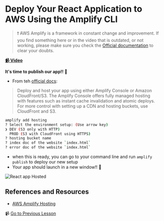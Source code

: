 # Deploy Your React Application to AWS Using the Amplify CLI

> ❗ AWS Amplify is a framework in constant change and improvement. If you find something here or in the video that is outdated, or not working, please make sure you check the [Official documentation](https://docs.amplify.aws/) to clear your doubts.

**[📹 Video](https://egghead.io/lessons/react-deploy-your-react-application-to-aws-using-the-amplify-cli)**

**It's time to publish our app!! 🎉**

- From teh [official docs](https://docs.amplify.aws/cli/hosting):

> Deploy and host your app using either Amplify Console or Amazon CloudFront/S3. The Amplify Console offers fully managed hosting with features such as instant cache invalidation and atomic deploys. For more control with setting up a CDN and hosting buckets, use CloudFront and S3.

```bash
amplify add hosting
? Select the environment setup: (Use arrow key)
❯ DEV (S3 only with HTTP)
  PROD (S3 with CloudFront using HTTPS)
? hosting bucket name
? index doc of the website `index.html`
? error doc of the website `index.html`
```

- when this is ready, you can go to your command line and run `amplify publish` to deploy our new setup
- Your app should launch in a new window!! 🎉

![React app Hosted](https://res.cloudinary.com/dg3gyk0gu/image/upload/v1549391504/transcript-images/egghead-deploy-your-react-application-to-aws-using-the-amplify-cli-final-deployment-of-app.jpg)

## References and Resources

- [AWS Amplify Hosting](https://docs.amplify.aws/cli/hosting)

📹 [Go to Previous Lesson](https://egghead.io/lessons/react-native-store-data-in-amazon-s3-with-react)
